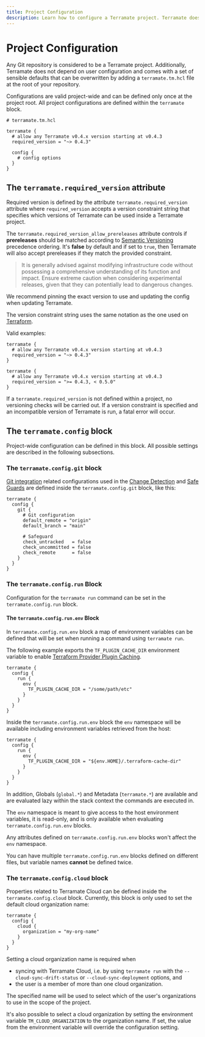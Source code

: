 ```yaml
---
title: Project Configuration
description: Learn how to configure a Terramate project. Terramate does not depend on user configuration and comes with a set of sensible defaults.
---
```


# Project Configuration

Any Git repository is considered to be a Terramate project. Additionally, Terramate does not depend on user configuration
and comes with a set of sensible defaults that can be overwritten by adding a `terramate.tm.hcl` file at the
root of your repository.

Configurations are valid project-wide and can be defined only once at the project root.
All project configurations are defined within the `terramate` block.

```hcl
# terramate.tm.hcl

terramate {
  # allow any Terramate v0.4.x version starting at v0.4.3
  required_version = "~> 0.4.3"

  config {
    # config options
  }
}

```


## The `terramate.required_version` attribute

Required version is defined by the attribute `terramate.required_version` attribute
where `required_version` accepts a version constraint string that specifies which
versions of Terramate can be used inside a Terramate project.

The `terramate.required_version_allow_prereleases` attribute controls if **prereleases** should be matched according to
[Semantic Versioning](https://semver.org/) precedence ordering. It's **false** by
default and if set to `true`, then Terramate will also accept prereleases if they
match the provided constraint.

>It is generally advised against modifying infrastructure code without possessing a comprehensive understanding of its function and impact. Ensure extreme caution when considering experimental releases, given that they can potentially lead to dangerous changes.
>

We recommend pinning the exact version to use and updating the config when updating Terramate.

The version constraint string uses the same notation as the one used on
[Terraform](https://www.terraform.io/language/expressions/version-constraints).

Valid examples:

```hcl
terramate {
  # allow any Terramate v0.4.x version starting at v0.4.3
  required_version = "~> 0.4.3"
}
```

```hcl
terramate {
  # allow any Terramate v0.4.x version starting at v0.4.3
  required_version = ">= 0.4.3, < 0.5.0"
}
```

If a `terramate.required_version` is not defined within a project, no versioning checks will be carried
out. If a version constraint is specified and an incompatible version of Terramate is run, a fatal error
will occur.

## The `terramate.config` block

Project-wide configuration can be defined in this block. All possible settings are described in the following subsections.

### The `terramate.config.git` block

[Git integration](../change-detection/integrations/git.md) related configurations used in the
[Change Detection](../change-detection/index.md) and [Safe Guards](../orchestration/safeguards.md)
are defined inside the `terramate.config.git` block, like this:

```hcl
terramate {
  config {
    git {
      # Git configuration
      default_remote = "origin"
      default_branch = "main"

      # Safeguard
      check_untracked   = false
      check_uncommitted = false
      check_remote      = false
    }
  }
}
```

### The `terramate.config.run` Block

Configuration for the `terramate run` command can be set in the
`terramate.config.run` block.

#### The `terramate.config.run.env` Block

In `terramate.config.run.env` block a map of environment variables can be defined
that will be set when running a command using `terramate run`.

The following example exports the `TF_PLUGIN_CACHE_DIR` environment variable to
enable [Terraform Provider Plugin Caching](https://www.terraform.io/cli/config/config-file#provider-plugin-cache).

```hcl
terramate {
  config {
    run {
      env {
        TF_PLUGIN_CACHE_DIR = "/some/path/etc"
      }
    }
  }
}
```

Inside the `terramate.config.run.env` block the `env` namespace will be
available including environment variables retrieved from the host:

```hcl
terramate {
  config {
    run {
      env {
        TF_PLUGIN_CACHE_DIR = "${env.HOME}/.terraform-cache-dir"
      }
    }
  }
}
```

In addition, Globals (`global.*`) and Metadata (`terramate.*`) are available and
are evaluated lazy within the stack context the commands are executed in.

The `env` namespace is meant to give access to the host environment variables,
it is read-only, and is only available when evaluating
`terramate.config.run.env` blocks.

Any attributes defined
on `terramate.config.run.env` blocks won't affect the `env` namespace.

You can have multiple `terramate.config.run.env` blocks defined on different
files, but variable names **cannot** be defined twice.

### The `terramate.config.cloud` block

Properties related to Terramate Cloud can be defined inside the `terramate.config.cloud` block.
Currently, this block is only used to set the default cloud organization name:
```hcl
terramate {
  config {
    cloud {
      organization = "my-org-name"
    }
  }
}
```
Setting a cloud organization name is required when
* syncing with Terramate Cloud, i.e. by using `terramate run` with the `--cloud-sync-drift-status` or `--cloud-sync-deployment` options, and
* the user is a member of more than one cloud organization.

The specified name will be used to select which of the user's organizations to use in the scope of the project.

It's also possible to select a cloud organization by setting the environment variable `TM_CLOUD_ORGANIZATION` to the organization name. If set, the value from the environment variable will override the configuration setting.
